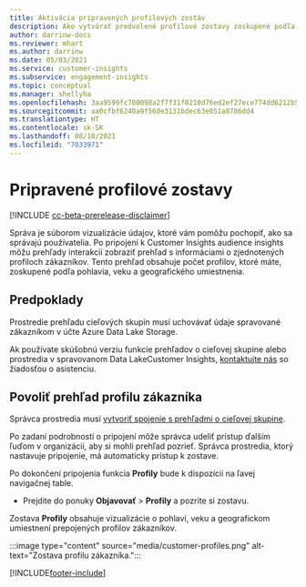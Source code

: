 ```yaml
---
title: Aktivácia pripravených profilových zostáv
description: Ako vytvárať predvolené profilové zostavy zoskupené podľa pohlavia, veku a kraja alebo regiónu pôvodu.
author: darrinw-docs
ms.reviewer: mhart
ms.author: darrinw
ms.date: 05/03/2021
ms.service: customer-insights
ms.subservice: engagement-insights
ms.topic: conceptual
ms.manager: shellyha
ms.openlocfilehash: 3aa9599fc780098a2f7f31f0210d76ed2ef27ece774dd6212b5cb2a599ad537e
ms.sourcegitcommit: aa0cfbf6240a9f560e3131bdec63e051a8786dd4
ms.translationtype: HT
ms.contentlocale: sk-SK
ms.lasthandoff: 08/10/2021
ms.locfileid: "7033971"
---
```

# <a name="out-of-box-profile-reports"></a>Pripravené profilové zostavy

[!INCLUDE [cc-beta-prerelease-disclaimer](includes/cc-beta-prerelease-disclaimer.md)]

Správa je súborom vizualizácie údajov, ktoré vám pomôžu pochopiť, ako sa správajú používatelia. Po pripojení k Customer Insights audience insights môžu prehľady interakcií zobraziť prehľad s informáciami o zjednotených profiloch zákazníkov. Tento prehľad obsahuje počet profilov, ktoré máte, zoskupené podľa pohlavia, veku a geografického umiestnenia.

## <a name="prerequisites"></a>Predpoklady

Prostredie prehľadu cieľových skupín musí uchovávať údaje spravované zákazníkom v účte Azure Data Lake Storage.

Ak používate skúšobnú verziu funkcie prehľadov o cieľovej skupine alebo prostredia v spravovanom Data LakeCustomer Insights, [kontaktujte nás](https://go.microsoft.com/fwlink/?linkid=2145734) so žiadosťou o asistenciu.  


## <a name="enable-the-customer-profile-report"></a>Povoliť prehľad profilu zákazníka

Správca prostredia musí [vytvoriť spojenie s prehľadmi o cieľovej skupine](configure-connections.md).

Po zadaní podrobností o pripojení môže správca udeliť prístup ďalším ľuďom v organizácii, aby si mohli prehľad pozrieť. Správca prostredia, ktorý nastavuje pripojenie, má automaticky prístup k zostave. 

Po dokončení pripojenia funkcia **Profily** bude k dispozícii na ľavej navigačnej table. 

- Prejdite do ponuky **Objavovať** > **Profily** a pozrite si zostavu.

Zostava **Profily** obsahuje vizualizácie o pohlaví, veku a geografickom umiestnení prepojených profilov zákazníkov.

:::image type="content" source="media/customer-profiles.png" alt-text="Zostava profilu zákazníka.":::

[!INCLUDE[footer-include](../includes/footer-banner.md)]